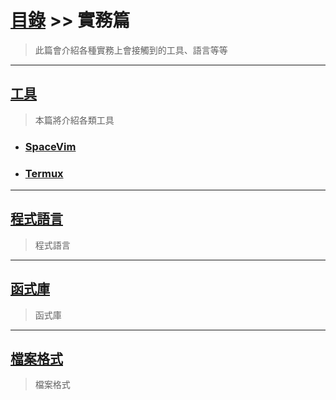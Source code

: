 # [目錄](../) >> 實務篇
> 此篇會介紹各種實務上會接觸到的工具、語言等等

---

## [工具](./tool/)
> 本篇將介紹各類工具
* ### [SpaceVim](./tool/spacevim/)

* ### [Termux](./tool/termux/)

---

## [程式語言](./programming_language/)
> 程式語言
---

## [函式庫](./library/)
> 函式庫
---

## [檔案格式](./file_format/)
> 檔案格式